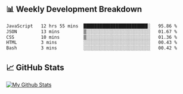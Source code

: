 ## 📊 Weekly Development Breakdown
<!--START_SECTION:waka-->

```txt
JavaScript   12 hrs 55 mins  ████████████████████████░   95.86 %
JSON         13 mins         ▒░░░░░░░░░░░░░░░░░░░░░░░░   01.67 %
CSS          10 mins         ▒░░░░░░░░░░░░░░░░░░░░░░░░   01.36 %
HTML         3 mins          ░░░░░░░░░░░░░░░░░░░░░░░░░   00.43 %
Bash         3 mins          ░░░░░░░░░░░░░░░░░░░░░░░░░   00.42 %
```

<!--END_SECTION:waka-->

## 📈 GitHub Stats
[![My Github Stats](https://github-readme-stats.vercel.app/api?username=triagung128&show_icons=true&hide=contribs,issues&count_private=true&theme=tokyonight)](https://github.com/triagung128)

<!-- [![Top Langs](https://github-readme-stats.vercel.app/api/top-langs/?username=triagung128&layout=compact)](https://github.com/triagung128) -->
